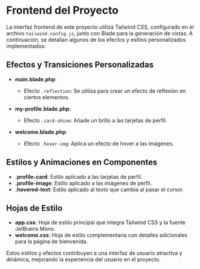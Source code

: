 # Frontend del Proyecto

La interfaz frontend de este proyecto utiliza Tailwind CSS, configurado en el archivo `tailwind.config.js`, junto con Blade para la generación de vistas. A continuación, se detallan algunos de los efectos y estilos personalizados implementados:

## Efectos y Transiciones Personalizadas

- **main.blade.php**:
  - Efecto `.reflection`: Se utiliza para crear un efecto de reflexión en ciertos elementos.

- **my-profile.blade.php**:
  - Efecto `.card-shine`: Añade un brillo a las tarjetas de perfil.

- **welcome.blade.php**:
  - Efecto `.hover-img`: Aplica un efecto de hover a las imágenes.

## Estilos y Animaciones en Componentes

- **.profile-card**: Estilo aplicado a las tarjetas de perfil.
- **.profile-image**: Estilo aplicado a las imágenes de perfil.
- **.hovered-text**: Estilo aplicado al texto que cambia al pasar el cursor.

## Hojas de Estilo

- **app.css**: Hoja de estilo principal que integra Tailwind CSS y la fuente JetBrains Mono.
- **welcome.css**: Hoja de estilo complementaria con detalles adicionales para la página de bienvenida.

Estos estilos y efectos contribuyen a una interfaz de usuario atractiva y dinámica, mejorando la experiencia del usuario en el proyecto.